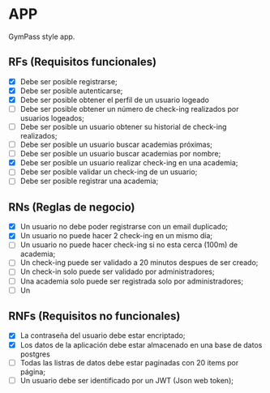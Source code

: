 # APP

GymPass style app.

## RFs (Requisitos funcionales)

- [x] Debe ser posible registrarse;
- [x] Debe ser posible autenticarse;
- [x] Debe ser posible obtener el perfil de un usuario logeado
- [ ] Debe ser posible obtener un número de check-ing realizados por usuarios logeados;
- [ ] Debe ser posible un usuario obtener su historial de check-ing realizados;
- [ ] Debe ser posible un usuario buscar academias próximas;
- [ ] Debe ser posible un usuario buscar academias por nombre;
- [x] Debe ser posible un usuario realizar check-ing en una academia;
- [ ] Debe ser posible validar un check-ing de un usuario;
- [ ] Debe ser posible registrar una academia;

## RNs (Reglas de negocio)

- [x] Un usuario no debe poder registrarse con un email duplicado;
- [x] Un usuario no puede hacer 2 check-ing en un mismo día;
- [ ] Un usuario no puede hacer check-ing si no esta cerca (100m) de academia;
- [ ] Un check-ing puede ser validado a 20 minutos despues de ser creado;
- [ ] Un check-in solo puede ser validado por administradores;
- [ ] Una academia solo puede ser registrada solo por administradores;
- [ ] Un

## RNFs (Requisitos no funcionales)

- [x] La contraseña del usuario debe estar encriptado;
- [x] Los datos de la aplicación debe estar almacenado en una base de datos postgres
- [ ] Todas las listras de datos debe estar paginadas con 20 items por página;
- [ ] Un usuario debe ser identificado por un JWT (Json web token);
